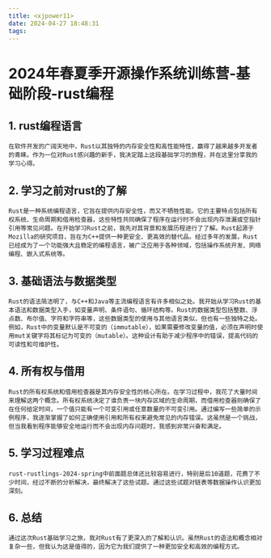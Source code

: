 ```yaml
---
title: <xjpower11>
date: 2024-04-27 18:48:31
tags:
---
```

# 2024年春夏季开源操作系统训练营-基础阶段-rust编程

## 1. rust编程语言
    在软件开发的广阔天地中，Rust以其独特的内存安全性和高性能特性，赢得了越来越多开发者的青睐。作为一位对Rust感兴趣的新手，我决定踏上这段基础学习的旅程，并在这里分享我的学习心得。

## 2. 学习之前对rust的了解
    Rust是一种系统编程语言，它旨在提供内存安全性，而又不牺牲性能。它的主要特点包括所有权系统、生命周期和借用检查器，这些特性共同确保了程序在运行时不会出现内存泄漏或空指针引用等常见问题。在开始学习Rust之前，我先对其背景和发展历程进行了了解。Rust起源于Mozilla的研究项目，旨在为C++提供一种更安全、更高效的替代品。经过多年的发展，Rust已经成为了一个功能强大且稳定的编程语言，被广泛应用于各种领域，包括操作系统开发、网络编程、嵌入式系统等。

## 3. 基础语法与数据类型

    Rust的语法简洁明了，与C++和Java等主流编程语言有许多相似之处。我开始从学习Rust的基本语法和数据类型入手，如变量声明、条件语句、循环结构等。Rust的数据类型包括整数、浮点数、布尔值、字符和字符串等，这些数据类型的使用与其他语言类似，但也有一些独特之处。例如，Rust中的变量默认是不可变的（immutable），如果需要修改变量的值，必须在声明时使用mut关键字将其标记为可变的（mutable）。这种设计有助于减少程序中的错误，提高代码的可读性和可维护性。

## 4. 所有权与借用

    Rust的所有权系统和借用检查器是其内存安全性的核心所在。在学习过程中，我花了大量时间来理解这两个概念。所有权系统决定了谁负责一块内存区域的生命周期，而借用检查器则确保了在任何给定时间，一个值只能有一个可变引用或任意数量的不可变引用。通过编写一些简单的示例程序，我逐渐掌握了如何正确使用引用和所有权来避免常见的内存错误。这虽然是一个挑战，但当我看到程序能够安全地运行而不会出现内存问题时，我感到非常兴奋和满足。

## 5. 学习过程难点
    rust-rustlings-2024-spring中前面题总体还比较容易进行，特别是后10道题，花费了不少时间，经过不断的分析解决，最终解决了这些试题。通过这些试题对链表等数据操作认识更加深刻。
## 6. 总结
    通过这次Rust基础学习之旅，我对Rust有了更深入的了解和认识。虽然Rust的语法和概念相对复杂一些，但我认为这是值得的，因为它为我们提供了一种更加安全和高效的编程方式。
